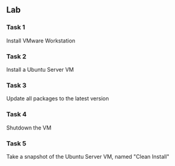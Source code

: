 ## Lab <!-- {docsify-ignore} -->
### Task 1
Install VMware Workstation
### Task 2
Install a Ubuntu Server VM
### Task 3
Update all packages to the latest version
### Task 4
Shutdown the VM
### Task 5
Take a snapshot of the Ubuntu Server VM, named "Clean Install"

